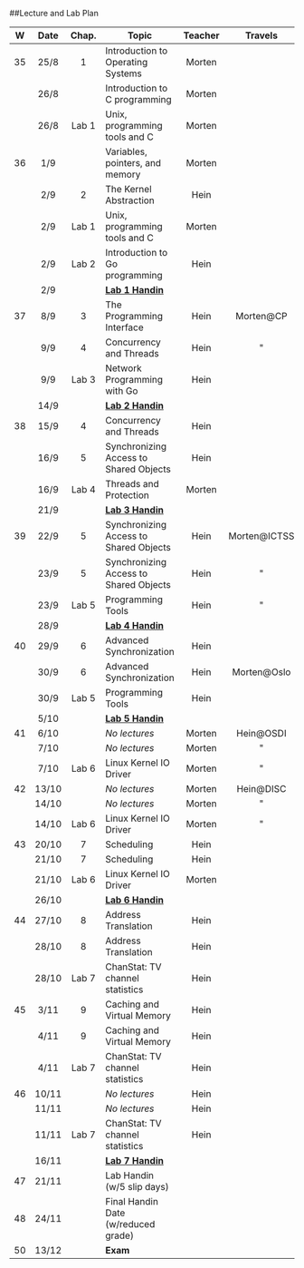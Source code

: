 ##Lecture and Lab Plan

| W    |  Date | Chap. | Topic                                                           | Teacher | Travels      |
|:----:|:-----:|:-----:|-----------------------------------------------------------------|:-------:|:------------:|
|  35  |  25/8 |   1   | Introduction to Operating Systems                               |  Morten |              |
|      |  26/8 |       | Introduction to C programming                                   |  Morten |              |
|      |  26/8 | Lab 1 | Unix, programming tools and C                                   |  Morten |              |
|  36  |  1/9  |       | Variables, pointers, and memory                                 |  Morten |              |
|      |  2/9  |   2   | The Kernel Abstraction                                          |   Hein  |              |
|      |  2/9  | Lab 1 | Unix, programming tools and C                                   |  Morten |              |
|      |  2/9  | Lab 2 | Introduction to Go programming                                  |   Hein  |              |
|      |  2/9  |       | **[Lab 1 Handin](https://github.com/uis-dat320-fall2014/lab1)** |         |              |
|  37  |  8/9  |   3   | The Programming Interface                                       |   Hein  | Morten@CP    |
|      |  9/9  |   4   | Concurrency and Threads                                         |   Hein  |     "        |
|      |  9/9  | Lab 3 | Network Programming with Go                                     |   Hein  |              |
|      |  14/9 |       | **[Lab 2 Handin](https://github.com/uis-dat320-fall2014/lab2)** |         |              |
|  38  |  15/9 |   4   | Concurrency and Threads                                         |   Hein  |              |
|      |  16/9 |   5   | Synchronizing Access to Shared Objects                          |   Hein  |              |
|      |  16/9 | Lab 4 | Threads and Protection                                          |  Morten |              |
|      |  21/9 |       | **[Lab 3 Handin](https://github.com/uis-dat320-fall2014/lab3)** |         |              |
|  39  |  22/9 |   5   | Synchronizing Access to Shared Objects                          |   Hein  | Morten@ICTSS |
|      |  23/9 |   5   | Synchronizing Access to Shared Objects                          |   Hein  |     "        |
|      |  23/9 | Lab 5 | Programming Tools                                               |   Hein  |     "        |
|      |  28/9 |       | **[Lab 4 Handin](https://github.com/uis-dat320-fall2014/lab4)** |         |              |
|  40  |  29/9 |   6   | Advanced Synchronization                                        |   Hein  |              |
|      |  30/9 |   6   | Advanced Synchronization                                        |   Hein  | Morten@Oslo  |
|      |  30/9 | Lab 5 | Programming Tools                                               |   Hein  |              |
|      |  5/10 |       | **[Lab 5 Handin](https://github.com/uis-dat320-fall2014/lab5)** |         |              |
|  41  |  6/10 |       | *No lectures*                                                   |  Morten | Hein@OSDI    |
|      |  7/10 |       | *No lectures*                                                   |  Morten |     "        |
|      |  7/10 | Lab 6 | Linux Kernel IO Driver                                          |  Morten |     "        |
|  42  | 13/10 |       | *No lectures*                                                   |  Morten | Hein@DISC    |
|      | 14/10 |       | *No lectures*                                                   |  Morten |     "        |
|      | 14/10 | Lab 6 | Linux Kernel IO Driver                                          |  Morten |     "        |
|  43  | 20/10 |   7   | Scheduling                                                      |   Hein  |              |
|      | 21/10 |   7   | Scheduling                                                      |   Hein  |              |
|      | 21/10 | Lab 6 | Linux Kernel IO Driver                                          |  Morten |              |
|      | 26/10 |       | **[Lab 6 Handin](https://github.com/uis-dat320-fall2014/lab6)** |         |              |
|  44  | 27/10 |   8   | Address Translation                                             |   Hein  |              |
|      | 28/10 |   8   | Address Translation                                             |   Hein  |              |
|      | 28/10 | Lab 7 | ChanStat: TV channel statistics                                 |   Hein  |              |
|  45  |  3/11 |   9   | Caching and Virtual Memory                                      |   Hein  |              |
|      |  4/11 |   9   | Caching and Virtual Memory                                      |   Hein  |              |
|      |  4/11 | Lab 7 | ChanStat: TV channel statistics                                 |   Hein  |              |
|  46  | 10/11 |       | *No lectures*                                                   |   Hein  |              |
|      | 11/11 |       | *No lectures*                                                   |   Hein  |              |
|      | 11/11 | Lab 7 | ChanStat: TV channel statistics                                 |   Hein  |              |
|      | 16/11 |       | **[Lab 7 Handin](https://github.com/uis-dat320-fall2014/lab7)** |         |              |
|  47  | 21/11 |       | Lab Handin (w/5 slip days)                                      |         |              |
|  48  | 24/11 |       | Final Handin Date (w/reduced grade)                             |         |              |
|  50  | 13/12 |       | **Exam**                                                        |         |              |
